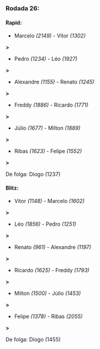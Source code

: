 ### Rodada 26:

#### Rapid:

* Marcelo *(2149)*     -     Vitor *(1302)*

 **>** 
* Pedro *(1234)*     -     Léo *(1927)*

 **>** 
* Alexandre *(1155)*     -     Renato *(1245)*

 **>** 
* Freddy *(1886)*     -     Ricardo *(1771)*

 **>** 
* Júlio *(1677)*     -     Milton *(1889)*

 **>** 
* Ribas *(1623)*     -     Felipe *(1552)*

 **>** 

De folga: Diogo (1237)

#### Blitz:

* Vitor *(1148)*     -     Marcelo *(1602)*

 **>** 
* Léo *(1856)*     -     Pedro *(1251)*

 **>** 
* Renato *(961)*     -     Alexandre *(1197)*

 **>** 
* Ricardo *(1625)*     -     Freddy *(1793)*

 **>** 
* Milton *(1500)*     -     Júlio *(1453)*

 **>** 
* Felipe *(1378)*     -     Ribas *(2055)*

 **>** 

De folga: Diogo (1455)

